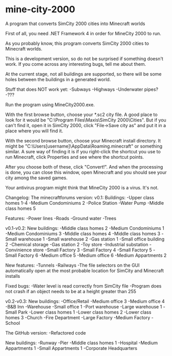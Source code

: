 # mine-city-2000
A program that converts SimCity 2000 cities into Minecraft worlds


First of all, you need .NET Framework 4 in order for MineCity 2000 to run.

As you probably know, this program converts SimCity 2000 cities to Minecraft worlds.

This is a development version, so do not be surprised if something doesn't work.
If you come across any interesting bugs, tell me about them.

At the current stage, not all buildings are supported, so there will be some holes between the buildings in a generated world.

Stuff that does NOT work yet:
-Subways
-Highways
-Underwater pipes?
-???


Run the program using MineCity2000.exe.

With the first browse button, choose your *.sc2 city file. A good place to look for it would be "C:\Program Files\Maxis\SimCity 2000\Cities". But if you can't find it, open it in SimCity 2000, click "File->Save city as" and put it in a place where you will find it.

With the second browse button, choose your Minecraft install directory. It might be "C:\Users\[username]\AppData\Roaming\.minecraft" or something similar. A sure way of finding it is if you right-click the shortcut you use to run Minecraft, click Properties and see where the shortcut points.

After you choose both of these, click "Convert!". And when the processing is done, you can close this window, open Minecraft and you should see your city among the saved games.


Your antivirus program might think that MineCity 2000 is a virus. It's not.


Changelog:
The minecraftforums version:
v0.1:
Buildings:
-Upper class homes 1-4
-Medium Condominiums 2
-Police Station
-Water Pump
-Middle class homes 5

Features:
-Power lines
-Roads
-Ground water
-Trees


v0.1-v0.2:
New buildings:
-Middle class homes 2
-Medium Condominiums 1
-Medium Condominiums 3
-Middle class homes 4
-Middle class homes 3
-Small warehouse 1
-Small warehouse 2
-Gas station 1
-Small office building 2
-Chemical storage
-Gas station 2
-Toy store
-Industrial substation
-Convinience store
-Small Factory 3
-Small Factory 4
-Small Factory 5
-Small Factory 6
-Medium office 5
-Medium office 6
-Medium Appartments 2

New features:
-Tunnels
-Railways
-The file selectors on the GUI automatically open at the most probable location for SimCity and Minecraft installs

Fixed bugs:
-Water level is read correctly from SimCity file
-Program does not crash if an object needs to be at a height greater than 255


v0.2-v0.3:
New buildings:
-Office/Retail
-Medium office 3
-Medium office 4
-B&B Inn
-Warehouse
-Small office 1
-Port warehouse
-Large warehouse 1
-Small Park
-Lower class homes 1
-Lower class homes 2
-Lower class homes 3
-Church
-Fire Department
-Large Factory
-Medium Factory
-School


The GitHub version:
-Refactored code

New buildings:
-Runway
-Pier
-Middle class homes 1
-Hospital
-Medium Appartments 1
-Small Appartments 1
-Corporate Headquarters

